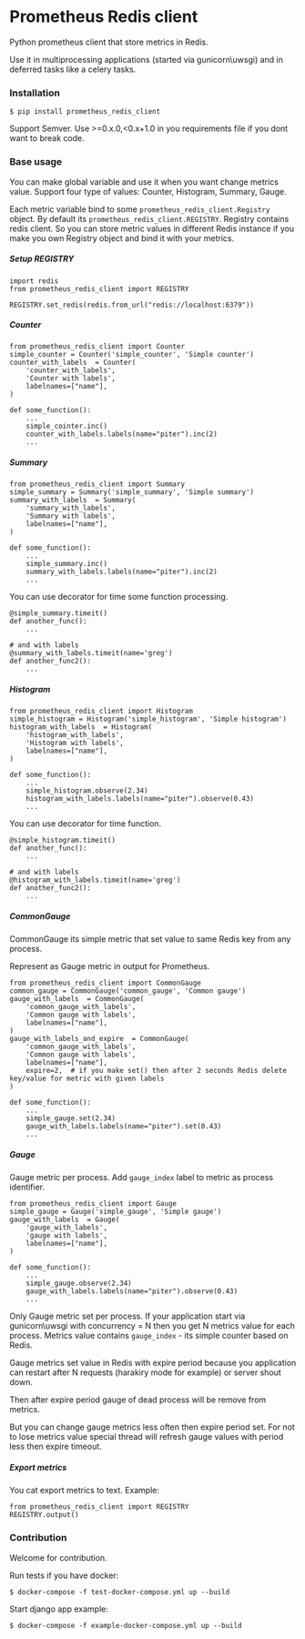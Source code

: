 # Prometheus Redis client
Python prometheus client that store metrics in Redis.

Use it in multiprocessing applications (started via gunicorn\uwsgi) and in deferred tasks like a celery tasks.

### Installation

    $ pip install prometheus_redis_client
    
Support Semver. Use >=0.x.0,<0.x+1.0 in you requirements file if you dont want to break code.

### Base usage

You can make global variable and use it when you want change metrics value. Support four type of values: Counter, Histogram, Summary, Gauge.

Each metric variable bind to some `prometheus_redis_client.Registry` object. By default its `prometheus_redis_client.REGISTRY`.
Registry contains redis client. So you can store metric values in different Redis instance if you make you own Registry object and bind it with your metrics. 

##### Setup REGISTRY

    import redis
    from prometheus_redis_client import REGISTRY
    
    REGISTRY.set_redis(redis.from_url("redis://localhost:6379"))

##### Counter

    from prometheus_redis_client import Counter
    simple_counter = Counter('simple_counter', 'Simple counter')
    counter_with_labels  = Counter(
        'counter_with_labels', 
        'Counter with labels',
        labelnames=["name"],
    )
    
    def some_function():
        ...
        simple_cointer.inc()
        counter_with_labels.labels(name="piter").inc(2)
        ...
        
##### Summary

    from prometheus_redis_client import Summary
    simple_summary = Summary('simple_summary', 'Simple summary')
    summary_with_labels  = Summary(
        'summary_with_labels', 
        'Summary with labels',
        labelnames=["name"],
    )
    
    def some_function():
        ...
        simple_summary.inc()
        summary_with_labels.labels(name="piter").inc(2)
        ...
        
You can use decorator for time some function processing.

    @simple_summary.timeit()
    def another_func():
        ...
        
    # and with labels
    @summary_with_labels.timeit(name='greg')
    def another_func2():
        ...
        
##### Histogram

    from prometheus_redis_client import Histogram
    simple_histogram = Histogram('simple_histogram', 'Simple histogram')
    histogram_with_labels  = Histogram(
        'histogram_with_labels', 
        'Histogram with labels',
        labelnames=["name"],
    )
    
    def some_function():
        ...
        simple_histogram.observe(2.34)
        histogram_with_labels.labels(name="piter").observe(0.43)
        ...
    
You can use decorator for time function.

    @simple_histogram.timeit()
    def another_func():
        ...
        
    # and with labels
    @histogram_with_labels.timeit(name='greg')
    def another_func2():
        ...
        
        
##### CommonGauge

CommonGauge its simple metric that set value to same Redis key from any process.

Represent as Gauge metric in output for Prometheus.

    from prometheus_redis_client import CommonGauge
    common_gauge = CommonGauge('common_gauge', 'Common gauge')
    gauge_with_labels  = CommonGauge(
        'common_gauge_with_labels', 
        'Common gauge with labels',
        labelnames=["name"],
    )
    gauge_with_labels_and_expire  = CommonGauge(
        'common_gauge_with_labels', 
        'Common gauge with labels',
        labelnames=["name"],
        expire=2,  # if you make set() then after 2 seconds Redis delete key/value for metric with given labels 
    )
    
    def some_function():
        ...
        simple_gauge.set(2.34)
        gauge_with_labels.labels(name="piter").set(0.43)
        ...
        
##### Gauge

Gauge metric per process. Add `gauge_index` label to metric as process identifier. 

    from prometheus_redis_client import Gauge
    simple_gauge = Gauge('simple_gauge', 'Simple gauge')
    gauge_with_labels  = Gauge(
        'gauge_with_labels', 
        'gauge with labels',
        labelnames=["name"],
    )
    
    def some_function():
        ...
        simple_gauge.observe(2.34)
        gauge_with_labels.labels(name="piter").observe(0.43)
        ...

Only Gauge metric set per process. 
If your application start via gunicorn\uwsgi with concurrency = N then you get N metrics value for each process. 
Metrics value contains `gauge_index` - its simple counter based on Redis.

Gauge metrics set value in Redis with expire period because you application can restart after N requests (harakiry mode for example) or server shout down.

Then after expire period gauge of dead process will be remove from metrics.

But you can change gauge metrics less often then expire period set. 
For not to lose metrics value special thread will refresh gauge values with period less then expire timeout. 


##### Export metrics

You cat export metrics to text. Example:

    from prometheus_redis_client import REGISTRY
    REGISTRY.output()


### Contribution

Welcome for contribution.

Run tests if you have docker:

    $ docker-compose -f test-docker-compose.yml up --build
    
Start django app example:

    $ docker-compose -f example-docker-compose.yml up --build

